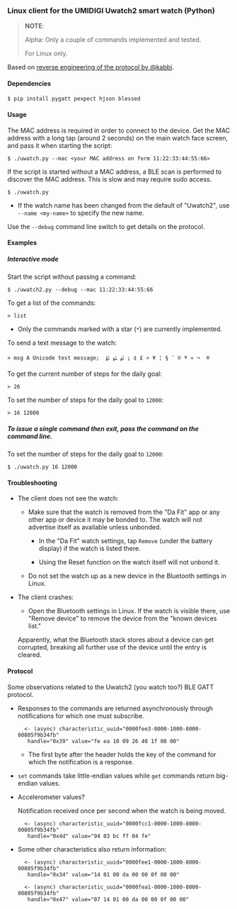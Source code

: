 ### Linux client for the UMIDIGI Uwatch2 smart watch (Python)

> **NOTE**: 
> 
> Alpha: Only a couple of commands implemented and tested. 
>
> For Linux only.

Based on [reverse engineering of the protocol by @kabbi](https://gist.github.com/kabbi/854a541c1a32e15fb0dfa3338f4ee4a9).

#### Dependencies

```bash
$ pip install pygatt pexpect hjson blessed
```

#### Usage

The MAC address is required in order to connect to the device. Get the MAC address with a long tap (around 2 seconds) on the main watch face screen, and pass it when starting the script:

    $ ./uwatch.py --mac <your MAC address on form 11:22:33:44:55:66>

If the script is started without a MAC address, a BLE scan is performed to discover the MAC address. This is slow and may require sudo access.

    $ ./uwatch.py  

* If the watch name has been changed from the default of "Uwatch2", use `--name <my-name>` to specify the new name.

Use the `--debug` command line switch to get details on the protocol.

#### Examples

##### Interactive mode

Start the script without passing a command:

    $ ./uwatch2.py --debug --mac 11:22:33:44:55:66

To get a list of the commands:

    > list

- Only the commands marked with a star (`*`) are currently implemented.

To send a text message to the watch:

    > msg A Unicode test message;  ﯮ ﯯ ﯰ ¡ ¢ £ ¤ ¥ ¦ § ¨ © ª « ¬ ­ ®

To get the current number of steps for the daily goal:

    > 26

To set the number of steps for the daily goal to `12000`:

    > 16 12000

##### To issue a single command then exit, pass the command on the command line.

To set the number of steps for the daily goal to `12000`:

    $ ./uwatch.py 16 12000
    
#### Troubleshooting

- The client does not see the watch:

    - Make sure that the watch is removed from the "Da Fit" app or any other app or device it may be bonded to. The watch will not advertise itself as available unless unbonded.

        - In the "Da Fit" watch settings, tap `Remove` (under the battery display) if the watch is listed there. 

        - Using the Reset function on the watch itself will not unbond it.

    - Do not set the watch up as a new device in the Bluetooth settings in Linux.

- The client crashes:

    - Open the Bluetooth settings in Linux. If the watch is visible there, use "Remove device" to remove the device from the "known devices list."
     
     Apparently, what the Bluetooth stack stores about a device can get corrupted, breaking all further use of the device until the entry is cleared.

#### Protocol

Some observations related to the Uwatch2 (you watch too?) BLE GATT protocol.

- Responses to the commands are returned asynchronously through notifications for which one must subscribe.

        <- (async) characteristic_uuid="0000fee3-0000-1000-8000-00805f9b34fb"
         handle="0x39" value="fe ea 10 09 26 40 1f 00 00"

    - The first byte after the header holds the key of the command for which the notification is a response.

- `set` commands take little-endian values while `get` commands return big-endian values.

- Accelerometer values?

    Notification received once per second when the watch is being moved.

        <- (async) characteristic_uuid="0000fcc1-0000-1000-8000-00805f9b34fb"
         handle="0x4d" value="94 03 bc ff 04 fe"
        

- Some other characteristics also return information:  

        <- (async) characteristic_uuid="0000fee1-0000-1000-8000-00805f9b34fb"
         handle="0x34" value="14 01 00 da 00 00 0f 00 00"

        <- (async) characteristic_uuid="0000fea1-0000-1000-8000-00805f9b34fb" 
         handle="0x47" value="07 14 01 00 da 00 00 0f 00 00"

